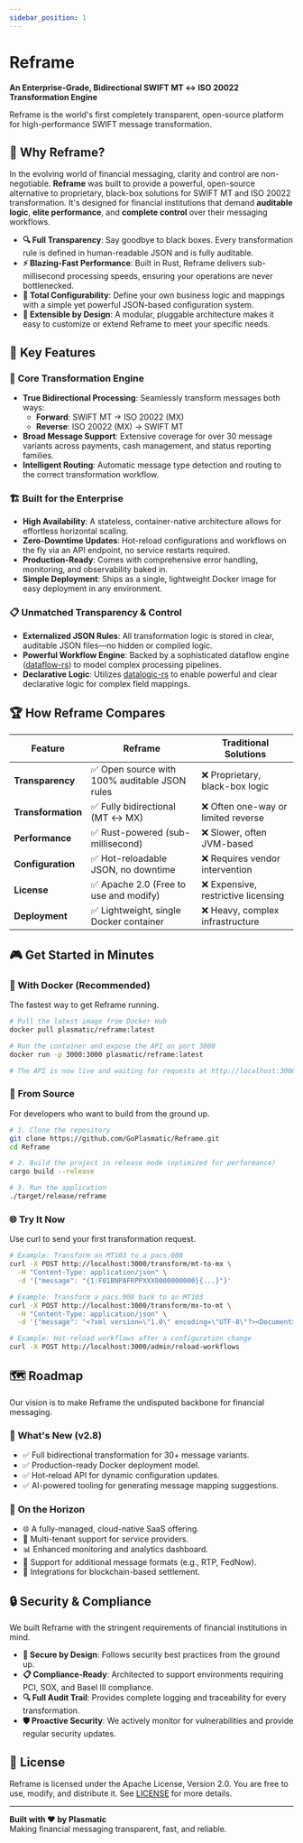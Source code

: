 ```yaml
---
sidebar_position: 1
---
```


# Reframe

**An Enterprise-Grade, Bidirectional SWIFT MT ↔ ISO 20022 Transformation Engine**

Reframe is the world's first completely transparent, open-source platform for high-performance SWIFT message transformation.

## 🌟 Why Reframe?

In the evolving world of financial messaging, clarity and control are non-negotiable. **Reframe** was built to provide a powerful, open-source alternative to proprietary, black-box solutions for SWIFT MT and ISO 20022 transformation. It's designed for financial institutions that demand **auditable logic**, **elite performance**, and **complete control** over their messaging workflows.

- **🔍 Full Transparency**: Say goodbye to black boxes. Every transformation rule is defined in human-readable JSON and is fully auditable.
- **⚡ Blazing-Fast Performance**: Built in Rust, Reframe delivers sub-millisecond processing speeds, ensuring your operations are never bottlenecked.
- **🔧 Total Configurability**: Define your own business logic and mappings with a simple yet powerful JSON-based configuration system.
- **🔌 Extensible by Design**: A modular, pluggable architecture makes it easy to customize or extend Reframe to meet your specific needs.

## 🚀 Key Features

### 🔄 **Core Transformation Engine**

- **True Bidirectional Processing**: Seamlessly transform messages both ways:
  - **Forward**: SWIFT MT → ISO 20022 (MX)
  - **Reverse**: ISO 20022 (MX) → SWIFT MT
- **Broad Message Support**: Extensive coverage for over 30 message variants across payments, cash management, and status reporting families.
- **Intelligent Routing**: Automatic message type detection and routing to the correct transformation workflow.

### 🏗️ **Built for the Enterprise**

- **High Availability**: A stateless, container-native architecture allows for effortless horizontal scaling.
- **Zero-Downtime Updates**: Hot-reload configurations and workflows on the fly via an API endpoint, no service restarts required.
- **Production-Ready**: Comes with comprehensive error handling, monitoring, and observability baked in.
- **Simple Deployment**: Ships as a single, lightweight Docker image for easy deployment in any environment.

### 📋 **Unmatched Transparency & Control**

- **Externalized JSON Rules**: All transformation logic is stored in clear, auditable JSON files—no hidden or compiled logic.
- **Powerful Workflow Engine**: Backed by a sophisticated dataflow engine ([dataflow-rs](https://github.com/GoPlasmatic/dataflow-rs)) to model complex processing pipelines.
- **Declarative Logic**: Utilizes [datalogic-rs](https://github.com/GoPlasmatic/datalogic-rs) to enable powerful and clear declarative logic for complex field mappings.

## 🏆 How Reframe Compares

| Feature              | Reframe                                       | Traditional Solutions                 |
| -------------------- | --------------------------------------------- | ------------------------------------- |
| **Transparency** | ✅ Open source with 100% auditable JSON rules | ❌ Proprietary, black-box logic       |
| **Transformation** | ✅ Fully bidirectional (MT ↔ MX)              | ❌ Often one-way or limited reverse   |
| **Performance** | ✅ Rust-powered (sub-millisecond)             | ❌ Slower, often JVM-based            |
| **Configuration** | ✅ Hot-reloadable JSON, no downtime           | ❌ Requires vendor intervention       |
| **License** | ✅ Apache 2.0 (Free to use and modify)        | ❌ Expensive, restrictive licensing   |
| **Deployment** | ✅ Lightweight, single Docker container       | ❌ Heavy, complex infrastructure      |

## 🎮 Get Started in Minutes

### 🐳 **With Docker (Recommended)**

The fastest way to get Reframe running.

```bash
# Pull the latest image from Docker Hub
docker pull plasmatic/reframe:latest

# Run the container and expose the API on port 3000
docker run -p 3000:3000 plasmatic/reframe:latest

# The API is now live and waiting for requests at http://localhost:3000
```

### 🔧 **From Source**
For developers who want to build from the ground up.

```bash
# 1. Clone the repository
git clone https://github.com/GoPlasmatic/Reframe.git
cd Reframe

# 2. Build the project in release mode (optimized for performance)
cargo build --release

# 3. Run the application
./target/release/reframe
```

### 🌐 **Try It Now**
Use curl to send your first transformation request.

```bash
# Example: Transform an MT103 to a pacs.008
curl -X POST http://localhost:3000/transform/mt-to-mx \
  -H "Content-Type: application/json" \
  -d '{"message": "{1:F01BNPAFRPPXXX0000000000}{...}"}'

# Example: Transform a pacs.008 back to an MT103
curl -X POST http://localhost:3000/transform/mx-to-mt \
  -H "Content-Type: application/json" \
  -d '{"message": "<?xml version=\"1.0\" encoding=\"UTF-8\"?><Document>...</Document>"}'

# Example: Hot-reload workflows after a configuration change
curl -X POST http://localhost:3000/admin/reload-workflows
```

## 🗺️ Roadmap

Our vision is to make Reframe the undisputed backbone for financial messaging.

### 🎯 **What's New (v2.8)**

- ✅ Full bidirectional transformation for 30+ message variants.
- ✅ Production-ready Docker deployment model.
- ✅ Hot-reload API for dynamic configuration updates.
- ✅ AI-powered tooling for generating message mapping suggestions.

### 🌟 **On the Horizon**

- 🌐 A fully-managed, cloud-native SaaS offering.
- 🏢 Multi-tenant support for service providers.
- 📊 Enhanced monitoring and analytics dashboard.
- 🔌 Support for additional message formats (e.g., RTP, FedNow).
- 🔗 Integrations for blockchain-based settlement.

## 🔒 Security & Compliance

We built Reframe with the stringent requirements of financial institutions in mind.

- **🔐 Secure by Design**: Follows security best practices from the ground up.
- **📋 Compliance-Ready**: Architected to support environments requiring PCI, SOX, and Basel III compliance.
- **🔍 Full Audit Trail**: Provides complete logging and traceability for every transformation.
- **🛡️ Proactive Security**: We actively monitor for vulnerabilities and provide regular security updates.

## 📄 License

Reframe is licensed under the Apache License, Version 2.0. You are free to use, modify, and distribute it. See [LICENSE](LICENSE) for more details.

---

**Built with ❤️ by Plasmatic**  
Making financial messaging transparent, fast, and reliable.